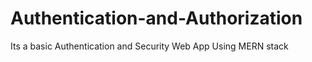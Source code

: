 # Authentication-and-Authorization
Its a basic Authentication and Security Web App
Using MERN stack
